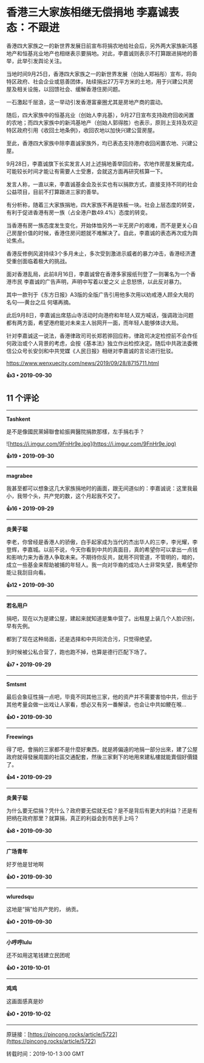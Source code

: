# 香港三大家族相继无偿捐地 李嘉诚表态：不跟进 

香港四大家族之一的新世界发展日前宣布将捐农地给社会后，另外两大家族新鸿基地产和恒基兆业地产也相继表示要捐地。对此，李嘉诚则表示不打算跟进捐地的善举，此举引发舆论关注。

当地时间9月25日，香港四大家族之一的新世界发展（创始人郑裕彤）宣布，将向特区政府、社会企业或慈善团体，陆续捐出27万平方米的土地，用于兴建公共房屋及相关设施，以回馈社会、缓解香港住房问题。

一石激起千层浪，这一举动引发香港富豪圈尤其是房地产商的震动。

随后，四大家族中的恒基兆业（创始人李兆基），9月27日宣布支持政府回收闲置的农地；而四大家族中的新鸿基地产（创始人郭得胜）也表示，原则上支持及欢迎特区政府引用《收回土地条例》，收回农地以加快兴建公营房屋。

至此，香港四大家族中除李嘉诚家族外，均已表态支持港府收回闲置农地、兴建公屋。

9月28日，李嘉诚旗下长实发言人对上述捐地善举回应称，农地作房屋发展完成，可能较长时间才能让有需要人士受惠，会就这方面再研究核算一下。

发言人称，一直以来，李嘉诚基金会及长实也有以捐款方式，直接支持不同的社会公益项目，目前不打算跟进三家的善举。

有分析称，随着三大家族捐地，四大家族不再是铁板一块。社会上层态度的转变，有利于促进香港有房一族（占全港户数49.4%）态度的转变。

当香港有房一族态度发生变化，开始体恤另外一半无房户的艰难，而不是更关心自己房屋价值的时候，香港住房问题就不难解决了。自此，李嘉诚的表态再次成为舆论焦点。

香港反修例风波持续3个多月未止，多次受到激进示威者的暴力冲击，香港经济遭受重创面临着极大的挑战。

面对香港乱局，此前8月16日，李嘉诚曾在香港多家报纸刊登了一则署名为一个香港市民 李嘉诚的广告声明，声明中写着以爱之义 止息怒愤，以此反对暴力。

其中一款刊于《东方日报》A3版的全版广告引用他多次用以劝戒港人顾全大局的名句──黄台之瓜 何堪再摘。

此后9月8日，李嘉诚出席慈山寺活动时向港府和年轻人双方喊话，强调政治问题都有两方面，希望港府能对未来主人翁网开一面，而年轻人能够体谅大局。

针对李嘉诚这一说法，香港律政司司长郑若骅回应称，律政司决定检控前不会作任何政治或个人背景的考虑，会按《基本法》独立作出检控决定。随后中共政法委微信公众号长安剑和中共党媒《人民日报》相继对李嘉诚的言论进行批驳。

https://www.wenxuecity.com/news/2019/09/28/8715711.html

**👍3 • 2019-09-30**

## 11 个评论

---
**Tashkent**

是不是像國民黨婦聯會給振興醫院捐款那樣，左手捐右手？

![https://i.imgur.com/9FnHr9e.jpg](https://i.imgur.com/9FnHr9e.jpg)

**👍19 • 2019-09-30**

---
**magrabee**

我甚至都可以想象这几大家族捐地时的画面，跟无间道似的：李嘉诚说：这里我最小，我带个头，共产党的数，这个月起我不交了。 

**👍16 • 2019-09-29**

---
**炎黄子聪**

李老，你曾经是香港人的骄傲，白手起家成为当代的杰出华人的三李，李光耀，李登辉，李嘉城。以前不说，今天你看到中共的真面目，真的希望你可以拿出一点钱和影响力来为香港人争取未来。不期待你反共，就用不同管道，不管明的，暗的，成立一些基金来帮助被捕的年轻人。我一向对华裔的成功人士非常失望，我希望你能让我刮目向看。 

**👍12 • 2019-09-30**

---
**若名用户**

捐吧，现在以为是建公屋，建起来就知道是集中营了。出租屋上装几个人脸识别，早有先例。

都到了现在这种局面，还是选择和中共同流合污，只觉得绝望。

到时候被公私合营了，跑也跑不掉，也算是德行匹配下场了。 

**👍7 • 2019-09-29**

---
**Smtsmt**

最后会象征性捐一点吧，毕竟不同其他三家，他的资产并不需要害怕中共，但出于其他考量会做一出戏让人家看，想必又有另一番解读，也会让中共如鲠在喉… 

**👍0 • 2019-09-30**

---
**Freewings**

得了吧，會捐的三家都不是什麼好東西，就是將偏遠的地捐一部分出來，建了公屋政府就得發展周圍的社區交通配套，然後三家剩下的地用來建私樓就能賣個好價錢了。 

**👍4 • 2019-09-29**

---
**炎黄子聪**

为什么要无偿捐？凭什么？政府要无偿就无偿？是不是背后有更大的利益？还是有把柄在政府那里？就算捐，真正的利益会到市民手上吗？ 

**👍8 • 2019-09-30**

---
**广场青年**

好歹他是甘地啊 

**👍0 • 2019-09-30**

---
**wluredsqu**

这地是“捐”给共产党的， 纳贡。 

**👍0 • 2019-09-30**

---
**小哼哼lulu**

还不如用这笔钱建立民团呢 

**👍0 • 2019-10-01**

---
**鸡鸡**

这画面感真是妙 

**👍0 • 2019-10-02**

---
原链接：[https://pincong.rocks/article/5722](https://pincong.rocks/article/5722)

转载时间：2019-10-1 3:00 GMT